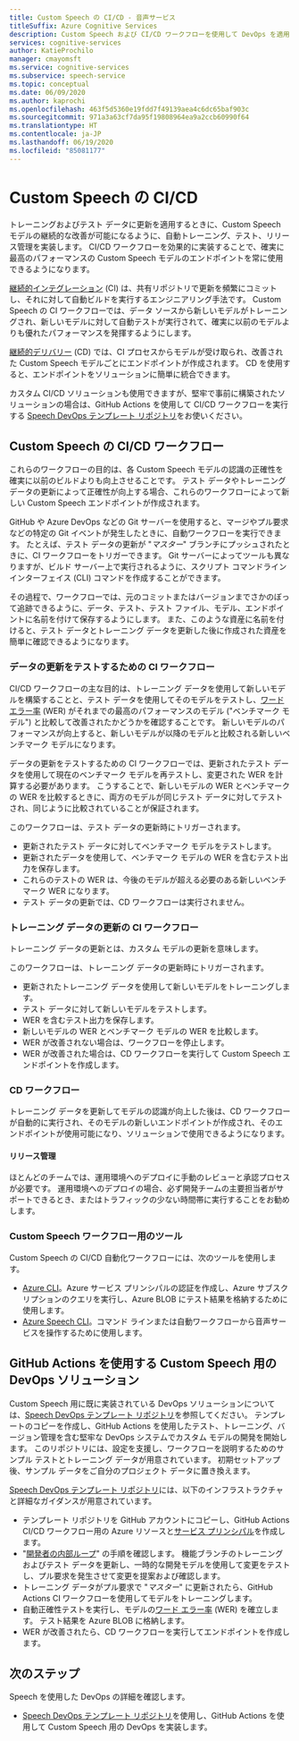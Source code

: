 ```yaml
---
title: Custom Speech の CI/CD - 音声サービス
titleSuffix: Azure Cognitive Services
description: Custom Speech および CI/CD ワークフローを使用して DevOps を適用します。 独自のプロジェクトに既存の DevOps ソリューションを実装します。
services: cognitive-services
author: KatieProchilo
manager: cmayomsft
ms.service: cognitive-services
ms.subservice: speech-service
ms.topic: conceptual
ms.date: 06/09/2020
ms.author: kaprochi
ms.openlocfilehash: 463f5d5360e19fdd7f49139aea4c6dc65baf903c
ms.sourcegitcommit: 971a3a63cf7da95f19808964ea9a2ccb60990f64
ms.translationtype: HT
ms.contentlocale: ja-JP
ms.lasthandoff: 06/19/2020
ms.locfileid: "85081177"
---
```

# <a name="cicd-for-custom-speech"></a>Custom Speech の CI/CD

トレーニングおよびテスト データに更新を適用するときに、Custom Speech モデルの継続的な改善が可能になるように、自動トレーニング、テスト、リリース管理を実装します。 CI/CD ワークフローを効果的に実装することで、確実に最高のパフォーマンスの Custom Speech モデルのエンドポイントを常に使用できるようになります。

[継続的インテグレーション](https://docs.microsoft.com/azure/devops/learn/what-is-continuous-integration) (CI) は、共有リポジトリで更新を頻繁にコミットし、それに対して自動ビルドを実行するエンジニアリング手法です。 Custom Speech の CI ワークフローでは、データ ソースから新しいモデルがトレーニングされ、新しいモデルに対して自動テストが実行されて、確実に以前のモデルよりも優れたパフォーマンスを発揮するようにします。

[継続的デリバリー](https://docs.microsoft.com/azure/devops/learn/what-is-continuous-delivery) (CD) では、CI プロセスからモデルが受け取られ、改善された Custom Speech モデルごとにエンドポイントが作成されます。 CD を使用すると、エンドポイントをソリューションに簡単に統合できます。

カスタム CI/CD ソリューションも使用できますが、堅牢で事前に構築されたソリューションの場合は、GitHub Actions を使用して CI/CD ワークフローを実行する [Speech DevOps テンプレート リポジトリ](https://github.com/Azure-Samples/Speech-Service-DevOps-Template)をお使いください。

## <a name="cicd-workflows-for-custom-speech"></a>Custom Speech の CI/CD ワークフロー

これらのワークフローの目的は、各 Custom Speech モデルの認識の正確性を確実に以前のビルドよりも向上させることです。 テスト データやトレーニング データの更新によって正確性が向上する場合、これらのワークフローによって新しい Custom Speech エンドポイントが作成されます。

GitHub や Azure DevOps などの Git サーバーを使用すると、マージやプル要求などの特定の Git イベントが発生したときに、自動ワークフローを実行できます。 たとえば、テスト データの更新が "*マスター*" ブランチにプッシュされたときに、CI ワークフローをトリガーできます。 Git サーバーによってツールも異なりますが、ビルド サーバー上で実行されるように、スクリプト コマンドライン インターフェイス (CLI) コマンドを作成することができます。

その過程で、ワークフローでは、元のコミットまたはバージョンまでさかのぼって追跡できるように、データ、テスト、テスト ファイル、モデル、エンドポイントに名前を付けて保存するようにします。 また、このような資産に名前を付けると、テスト データとトレーニング データを更新した後に作成された資産を簡単に確認できるようになります。

### <a name="ci-workflow-for-testing-data-updates"></a>データの更新をテストするための CI ワークフロー

CI/CD ワークフローの主な目的は、トレーニング データを使用して新しいモデルを構築することと、テスト データを使用してそのモデルをテストし、[ワード エラー率](how-to-custom-speech-evaluate-data.md#what-is-word-error-rate-wer) (WER) がそれまでの最高のパフォーマンスのモデル ("ベンチマーク モデル") と比較して改善されたかどうかを確認することです。 新しいモデルのパフォーマンスが向上すると、新しいモデルが以降のモデルと比較される新しいベンチマーク モデルになります。

データの更新をテストするための CI ワークフローでは、更新されたテスト データを使用して現在のベンチマーク モデルを再テストし、変更された WER を計算する必要があります。 こうすることで、新しいモデルの WER とベンチマークの WER を比較するときに、両方のモデルが同じテスト データに対してテストされ、同じように比較されていることが保証されます。

このワークフローは、テスト データの更新時にトリガーされます。

- 更新されたテスト データに対してベンチマーク モデルをテストします。
- 更新されたデータを使用して、ベンチマーク モデルの WER を含むテスト出力を保存します。
- これらのテストの WER は、今後のモデルが超える必要のある新しいベンチマーク WER になります。
- テスト データの更新では、CD ワークフローは実行されません。

### <a name="ci-workflow-for-training-data-updates"></a>トレーニング データの更新の CI ワークフロー

トレーニング データの更新とは、カスタム モデルの更新を意味します。

このワークフローは、トレーニング データの更新時にトリガーされます。

- 更新されたトレーニング データを使用して新しいモデルをトレーニングします。
- テスト データに対して新しいモデルをテストします。
- WER を含むテスト出力を保存します。
- 新しいモデルの WER とベンチマーク モデルの WER を比較します。
- WER が改善されない場合は、ワークフローを停止します。
- WER が改善された場合は、CD ワークフローを実行して Custom Speech エンドポイントを作成します。

### <a name="cd-workflow"></a>CD ワークフロー

トレーニング データを更新してモデルの認識が向上した後は、CD ワークフローが自動的に実行され、そのモデルの新しいエンドポイントが作成され、そのエンドポイントが使用可能になり、ソリューションで使用できるようになります。

#### <a name="release-management"></a>リリース管理

ほとんどのチームでは、運用環境へのデプロイに手動のレビューと承認プロセスが必要です。 運用環境へのデプロイの場合、必ず開発チームの主要担当者がサポートできるとき、またはトラフィックの少ない時間帯に実行することをお勧めします。

### <a name="tools-for-custom-speech-workflows"></a>Custom Speech ワークフロー用のツール

Custom Speech の CI/CD 自動化ワークフローには、次のツールを使用します。

- [Azure CLI](https://docs.microsoft.com/cli/azure/?view=azure-cli-latest)。Azure サービス プリンシパルの認証を作成し、Azure サブスクリプションのクエリを実行し、Azure BLOB にテスト結果を格納するために使用します。
- [Azure Speech CLI](https://github.com/msimecek/Azure-Speech-CLI)。コマンド ラインまたは自動ワークフローから音声サービスを操作するために使用します。

## <a name="devops-solution-for-custom-speech-using-github-actions"></a>GitHub Actions を使用する Custom Speech 用の DevOps ソリューション

Custom Speech 用に既に実装されている DevOps ソリューションについては、[Speech DevOps テンプレート リポジトリ](https://github.com/Azure-Samples/Speech-Service-DevOps-Template)を参照してください。 テンプレートのコピーを作成し、GitHub Actions を使用したテスト、トレーニング、バージョン管理を含む堅牢な DevOps システムでカスタム モデルの開発を開始します。 このリポジトリには、設定を支援し、ワークフローを説明するためのサンプル テストとトレーニング データが用意されています。 初期セットアップ後、サンプル データをご自分のプロジェクト データに置き換えます。

[Speech DevOps テンプレート リポジトリ](https://github.com/Azure-Samples/Speech-Service-DevOps-Template)には、以下のインフラストラクチャと詳細なガイダンスが用意されています。

- テンプレート リポジトリを GitHub アカウントにコピーし、GitHub Actions CI/CD ワークフロー用の Azure リソースと[サービス プリンシパル](../../active-directory/develop/app-objects-and-service-principals.md#service-principal-object)を作成します。
- "[開発者の内部ループ](https://mitchdenny.com/the-inner-loop/)" の手順を確認します。 機能ブランチのトレーニングおよびテスト データを更新し、一時的な開発モデルを使用して変更をテストし、プル要求を発生させて変更を提案および確認します。
- トレーニング データがプル要求で "*マスター*" に更新されたら、GitHub Actions CI ワークフローを使用してモデルをトレーニングします。
- 自動正確性テストを実行し、モデルの[ワード エラー率](how-to-custom-speech-evaluate-data.md#what-is-word-error-rate-wer) (WER) を確立します。 テスト結果を Azure BLOB に格納します。
- WER が改善されたら、CD ワークフローを実行してエンドポイントを作成します。

## <a name="next-steps"></a>次のステップ

Speech を使用した DevOps の詳細を確認します。

- [Speech DevOps テンプレート リポジトリ](https://github.com/Azure-Samples/Speech-Service-DevOps-Template)を使用し、GitHub Actions を使用して Custom Speech 用の DevOps を実装します。
